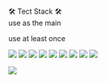 

🛠️ Tect Stack 🛠️ </br>
use as the main 


use at least once 

<img src="https://img.shields.io/badge/JavaScript-f7df1e?style=flat&logo=JavaScript&logoColor=white"/>

<img src="https://img.shields.io/badge/CSS3-1572B6?style=flat&logo=CSS3&logoColor=white"/>

<img src="https://img.shields.io/badge/Tailwind CSS-06B6D4?style=flat&logo=Tailwind CSS&logoColor=white"/>

<img src="https://img.shields.io/badge/TypeScript-3178C6?style=flat&logo=TypeScript&logoColor=white"/>
         
<img src="https://img.shields.io/badge/HTML5-E34F26?style=flat&logo=HTML5&logoColor=white"/>

<img src="https://img.shields.io/badge/React-61DAFB?style=flat&logo=React&logoColor=white"/>

<img src="https://img.shields.io/badge/Vue.js-4FC08D?style=flat&logo=Vue.js&logoColor=white"/>

<img src="https://img.shields.io/badge/Node.js-339933?style=flat&logo=Node.js&logoColor=white"/>

<img src="https://img.shields.io/badge/Redux-764ABC?style=flat&logo=Redux&logoColor=white"/>





<img src="https://img.shields.io/badge/-#F7DF1E?
          style=[배지의 모양 :(plastic, flat, flat-square, for-the-badge, social)중 하나만 골라 넣는다.]
          &logo=[정식로고네임]
          &logoColor=[빨간 화살표친 로고의 색_(영어 또는 #뺀 색상hexa값)]"/>

